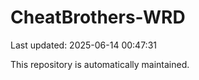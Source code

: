 # CheatBrothers-WRD

Last updated: 2025-06-14 00:47:31

This repository is automatically maintained.
